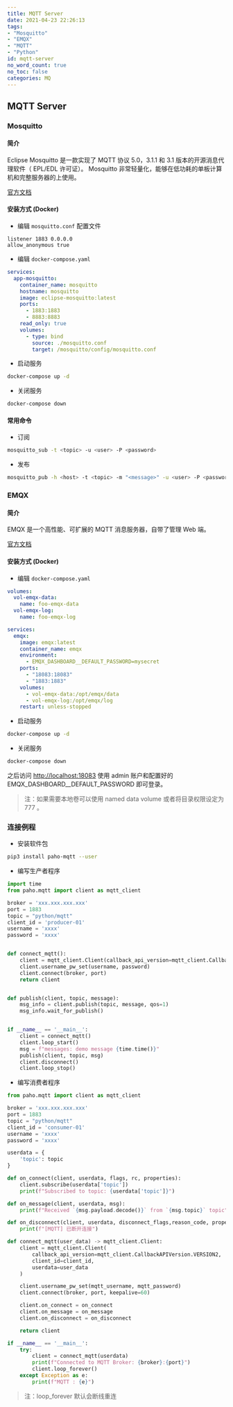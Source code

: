 ```yaml
---
title: MQTT Server
date: 2021-04-23 22:26:13
tags:
- "Mosquitto"
- "EMQX"
- "MQTT"
- "Python"
id: mqtt-server
no_word_count: true
no_toc: false
categories: MQ
---
```


## MQTT Server

### Mosquitto

#### 简介

Eclipse Mosquitto 是一款实现了 MQTT 协议 5.0，3.1.1 和 3.1 版本的开源消息代理软件（ EPL/EDL 许可证）。
Mosquitto 非常轻量化，能够在低功耗的单板计算机和完整服务器的上使用。

[官方文档](https://mosquitto.org/)

#### 安装方式 (Docker)

- 编辑 `mosquitto.conf` 配置文件

```text
listener 1883 0.0.0.0
allow_anonymous true
```

- 编辑 `docker-compose.yaml`

```yaml
services:
  app-mosquitto:
    container_name: mosquitto
    hostname: mosquitto
    image: eclipse-mosquitto:latest
    ports:
      - 1883:1883
      - 8883:8883
    read_only: true
    volumes:
      - type: bind
        source: ./mosquitto.conf
        target: /mosquitto/config/mosquitto.conf
```

- 启动服务

```bash
docker-compose up -d 
```

- 关闭服务

```bash
docker-compose down
```

#### 常用命令

- 订阅

```bash
mosquitto_sub -t <topic> -u <user> -P <password>
```

- 发布

```bash
mosquitto_pub -h <host> -t <topic> -m "<message>" -u <user> -P <password>
```

### EMQX

#### 简介

EMQX 是一个高性能、可扩展的 MQTT 消息服务器，自带了管理 Web 端。

[官方文档](https://docs.emqx.com/zh/emqx/latest/)

#### 安装方式 (Docker)

- 编辑 `docker-compose.yaml`

```yaml
volumes:
  vol-emqx-data:
    name: foo-emqx-data
  vol-emqx-log:
    name: foo-emqx-log

services:
  emqx:
    image: emqx:latest
    container_name: emqx
    environment:
      - EMQX_DASHBOARD__DEFAULT_PASSWORD=mysecret
    ports:
      - "18083:18083"
      - "1883:1883"
    volumes:
      - vol-emqx-data:/opt/emqx/data
      - vol-emqx-log:/opt/emqx/log
    restart: unless-stopped
```

- 启动服务

```bash
docker-compose up -d 
```

- 关闭服务

```bash
docker-compose down
```

之后访问 [http://localhost:18083](http://localhost:18083) 使用 admin 账户和配置好的 EMQX_DASHBOARD__DEFAULT_PASSWORD 即可登录。

> 注：如果需要本地卷可以使用 named data volume 或者将目录权限设定为 777 。

### 连接例程

- 安装软件包

```bash
pip3 install paho-mqtt --user
```

- 编写生产者程序

```python
import time
from paho.mqtt import client as mqtt_client

broker = 'xxx.xxx.xxx.xxx'
port = 1883
topic = "python/mqtt"
client_id = 'producer-01'
username = 'xxxx'
password = 'xxxx'


def connect_mqtt():
    client = mqtt_client.Client(callback_api_version=mqtt_client.CallbackAPIVersion.VERSION2,client_id=client_id)
    client.username_pw_set(username, password)
    client.connect(broker, port)
    return client


def publish(client, topic, message):
    msg_info = client.publish(topic, message, qos=1)
    msg_info.wait_for_publish()


if __name__ == '__main__':
    client = connect_mqtt()
    client.loop_start()
    msg = f"messages: demo message {time.time()}"
    publish(client, topic, msg)
    client.disconnect()
    client.loop_stop()
```

- 编写消费者程序

```python
from paho.mqtt import client as mqtt_client

broker = 'xxx.xxx.xxx.xxx'
port = 1883
topic = "python/mqtt"
client_id = 'consumer-01'
username = 'xxxx'
password = 'xxxx'

userdata = {
    'topic': topic
}

def on_connect(client, userdata, flags, rc, properties):
    client.subscribe(userdata['topic'])
    print(f"Subscribed to topic: {userdata['topic']}")

def on_message(client, userdata, msg):
    print(f"Received `{msg.payload.decode()}` from `{msg.topic}` topic")

def on_disconnect(client, userdata, disconnect_flags,reason_code, properties):
    print(f"[MQTT] 已断开连接")

def connect_mqtt(user_data) -> mqtt_client.Client:
    client = mqtt_client.Client(
        callback_api_version=mqtt_client.CallbackAPIVersion.VERSION2,
        client_id=client_id,
        userdata=user_data
    )

    client.username_pw_set(mqtt_username, mqtt_password)
    client.connect(broker, port, keepalive=60)

    client.on_connect = on_connect
    client.on_message = on_message
    client.on_disconnect = on_disconnect

    return client

if __name__ == '__main__':
    try:
        client = connect_mqtt(userdata)
        print(f"Connected to MQTT Broker: {broker}:{port}")
        client.loop_forever()
    except Exception as e:
        print(f"MQTT : {e}")
```

> 注：loop_forever 默认会断线重连
